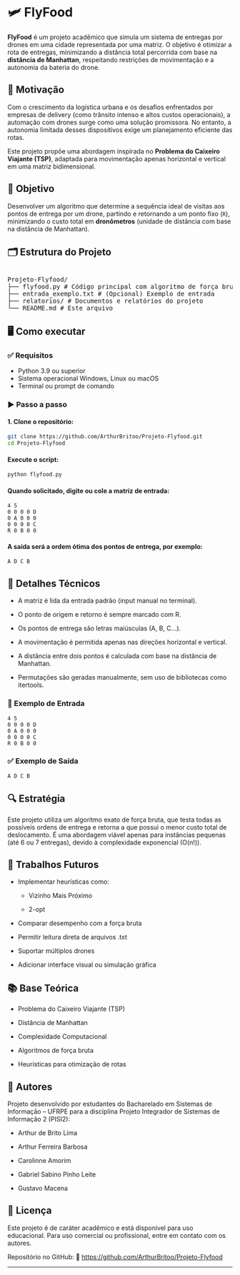 # 🛩️ FlyFood

**FlyFood** é um projeto acadêmico que simula um sistema de entregas por drones em uma cidade representada por uma matriz. O objetivo é otimizar a rota de entregas, minimizando a distância total percorrida com base na **distância de Manhattan**, respeitando restrições de movimentação e a autonomia da bateria do drone.

## 📌 Motivação

Com o crescimento da logística urbana e os desafios enfrentados por empresas de delivery (como trânsito intenso e altos custos operacionais), a automação com drones surge como uma solução promissora. No entanto, a autonomia limitada desses dispositivos exige um planejamento eficiente das rotas.

Este projeto propõe uma abordagem inspirada no **Problema do Caixeiro Viajante (TSP)**, adaptada para movimentação apenas horizontal e vertical em uma matriz bidimensional.

## 🎯 Objetivo

Desenvolver um algoritmo que determine a sequência ideal de visitas aos pontos de entrega por um drone, partindo e retornando a um ponto fixo (`R`), minimizando o custo total em **dronômetros** (unidade de distância com base na distância de Manhattan).

## 🗂️ Estrutura do Projeto
<pre lang="markdown"> 
Projeto-Flyfood/
├── flyfood.py # Código principal com algoritmo de força bruta
├── entrada_exemplo.txt # (Opcional) Exemplo de entrada
├── relatorios/ # Documentos e relatórios do projeto
└── README.md # Este arquivo
</pre>

## 🖥️ Como executar

### ✅ Requisitos

- Python 3.9 ou superior
- Sistema operacional Windows, Linux ou macOS
- Terminal ou prompt de comando

### ▶️ Passo a passo

#### 1. Clone o repositório:

```bash
git clone https://github.com/ArthurBritoo/Projeto-Flyfood.git
cd Projeto-Flyfood
```
#### Execute o script:
```bash
python flyfood.py
```
#### Quando solicitado, digite ou cole a matriz de entrada:
```code
4 5
0 0 0 0 D
0 A 0 0 0
0 0 0 0 C
R 0 B 0 0
```
#### A saída será a ordem ótima dos pontos de entrega, por exemplo:

```code
A D C B
```
## 🔧 Detalhes Técnicos
- A matriz é lida da entrada padrão (input manual no terminal).

- O ponto de origem e retorno é sempre marcado com R.

- Os pontos de entrega são letras maiúsculas (A, B, C...).

- A movimentação é permitida apenas nas direções horizontal e vertical.

- A distância entre dois pontos é calculada com base na distância de Manhattan.

- Permutações são geradas manualmente, sem uso de bibliotecas como itertools.

### 🧪 Exemplo de Entrada
```code
4 5
0 0 0 0 D
0 A 0 0 0
0 0 0 0 C
R 0 B 0 0
```
### ✅ Exemplo de Saída
```code
A D C B
```
## 🔍 Estratégia
Este projeto utiliza um algoritmo exato de força bruta, que testa todas as possíveis ordens de entrega e retorna a que possui o menor custo total de deslocamento. É uma abordagem viável apenas para instâncias pequenas (até 6 ou 7 entregas), devido à complexidade exponencial (O(n!)).

## 🚧 Trabalhos Futuros
- Implementar heurísticas como:

  - Vizinho Mais Próximo

  - 2-opt

- Comparar desempenho com a força bruta

- Permitir leitura direta de arquivos .txt

- Suportar múltiplos drones

- Adicionar interface visual ou simulação gráfica

## 📚 Base Teórica
- Problema do Caixeiro Viajante (TSP)

- Distância de Manhattan

- Complexidade Computacional

- Algoritmos de força bruta

- Heurísticas para otimização de rotas

## 👥 Autores
Projeto desenvolvido por estudantes do Bacharelado em Sistemas de Informação – UFRPE para a disciplina Projeto Integrador de Sistemas de Informação 2 (PISI2):

- Arthur de Brito Lima

- Arthur Ferreira Barbosa

- Carolinne Amorim

- Gabriel Sabino Pinho Leite

- Gustavo Macena

## 📜 Licença
Este projeto é de caráter acadêmico e está disponível para uso educacional. Para uso comercial ou profissional, entre em contato com os autores.

Repositório no GitHub:
🔗 https://github.com/ArthurBritoo/Projeto-Flyfood

---








